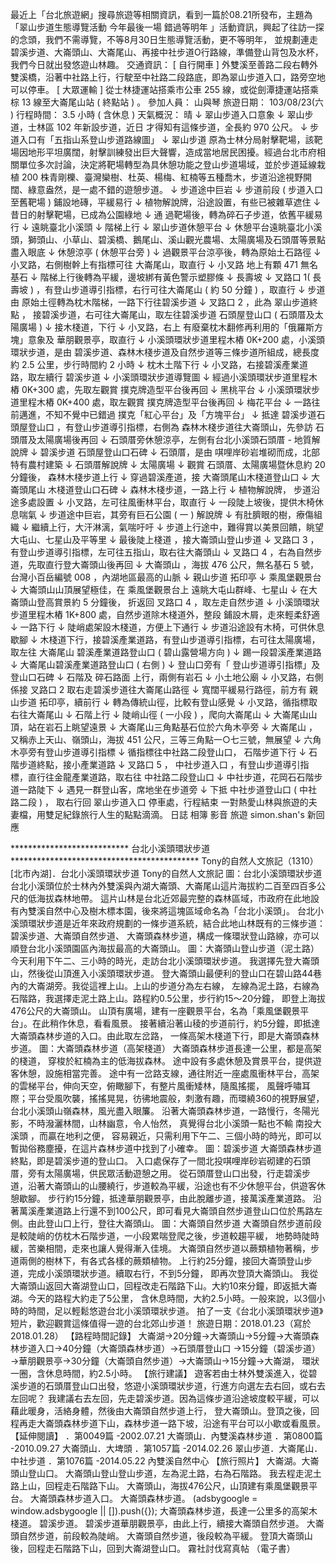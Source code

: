 最近上「台北旅遊網」搜尋旅遊等相關資訊，看到一篇於08.21所發布，主題為「翠山步道生態導覽活動 今年最後一場 錯過等明年 」活動資訊，興起了往訪一探的念頭，我們不需導覽，不等8月30日生態導覽活動，更不等明年， 並規劃連走碧溪步道、大崙頭山、大崙尾山、再接中社步道O行路線，準備登山背包及水杯，我們今日就出發悠遊山林趣。 
交通資訊： [ 自行開車 ] 外雙溪至善路二段右轉外雙溪橋，沿著中社路上行，行駛至中社路二段路底，即為翠山步道入口，路旁空地可以停車。 
[ 大眾運輸 ] 從士林捷運站搭乘市公車 255 線，或從劍潭捷運站搭乘棕 13 線至大崙尾山站 ( 終點站 ) 。 
參加人員： 山與琴 
旅遊日期： 103/08/23(六 ) 
行程時間： 3.5 小時 ( 含休息 ) 
天氣概況： 晴 
↓ 翠山步道入口意象 
↓ 翠山步道，士林區 102 年新設步道，近日 才得知有這條步道，全長約 970 公尺。 
↓ 步道入口有「五指山系登山步道路線圖」 
↓ 翠山步道 原為士林分局射擊靶場，該靶場因地形平坦廣闊，射擊訓練發出巨大聲響，造成當地居民困擾。經過台北市府相關單位多次討論，決定將靶場轉型為具休憩功能之登山步道場域，並於步道延線栽植 200 株青剛櫟、臺灣欒樹、杜英、楊梅、紅楠等五種喬木，步道沿途視野開闊、綠意盎然，是一處不錯的遊憩步道。 
↓ 步道途中巨岩 
↓ 步道前段 ( 步道入口至舊靶場 ) 鋪設地磚，平緩易行 
↓ 植物解說牌，沿途設置，有些已被雜草遮住 
↓ 昔日的射擊靶場，已成為公園綠地 
↓ 通 過靶場後，轉為碎石子步道，依舊平緩易行 
↓ 遠眺臺北小溪頭 
↓ 階梯上行 
↓ 翠山步道休憩平台 
↓ 休憩平台遠眺臺北小溪頭，獅頭山、小草山、碧溪橋、鵝尾山、溪山觀光農場、太陽廣場及石頭厝等景點盡入眼底 
↓ 休憩涼亭 ( 休憩平台旁 ) 
↓ 過觀景平台涼亭後，轉為原始土石路徑 
↓ 小叉路，右側樹幹上有指標可往 大崙尾山，取直行 
↓ 小叉路 地上有顆 471 無名基石 
↓ 階梯上行後轉為平緩，邊坡綁有黃色警示塑膠條 
↓ 長壽坡 
↓ 叉路口 1( 長壽坡 ) ，有登山步道導引指標，右行可往大崙尾山 ( 約 50 分鐘 ) ，取直行 
↓ 步道由 原始土徑轉為枕木階梯，一路下行往碧溪步道 
↓ 叉路口 2 ，此為 翠山步道終點 ， 接碧溪步道，右可往大崙尾山，取左往碧溪步道 石頭屋登山口 ( 石頭厝及太陽廣場 ) 
↓ 接木棧道，下行 
↓ 小叉路，右上 有廢棄枕木翻修再利用的「俄羅斯方塊」意象及 華朋觀景亭，取直行 
↓ 小溪頭環狀步道里程木樁 0K+200 處，小溪頭環狀步道，是由 碧溪步道、森林木棧步道及自然步道等三條步道所組成，總長度約 2.5 公里，步行時間約 2 小時 
↓ 枕木土階下行 
↓ 小叉路，右接碧溪產業道路，取左續行 碧溪步道 
↓ 小溪頭環狀步道導覽圖 
↓ 經過小溪頭環狀步道里程木樁 0K+300 處，先取左觀賞 撲克牌造型平台後再回 
↓ 黑桃平台 
↓ 小溪頭環狀步道里程木樁 0K+400 處，取左觀賞 撲克牌造型平台後再回 
↓ 梅花平台 
↓ 一路往前邁進，不知不覺中已錯過 撲克「紅心平台」及「方塊平台」 
↓ 抵達 碧溪步道石頭屋登山口 ，有登山步道導引指標，右側為 森林木棧步道往大崙頭山，先參訪 石頭厝及太陽廣場後再回 
↓ 石頭厝旁休憩涼亭，左側有台北小溪頭石頭厝 - 地質解說牌 
↓ 碧溪步道 石頭屋登山口石碑 
↓ 石頭厝，是由 唭哩岸砂岩堆砌而成，北部特有農村建築 
↓ 石頭厝解說牌 
↓ 太陽廣場 
↓ 觀賞 石頭厝、太陽廣場暨休息約 20 分鐘後， 森林木棧步道上行 
↓ 穿過碧溪產道，接 大崙頭尾山木棧道登山口 
↓ 大崙頭尾山 木棧道登山口石碑 
↓ 森林木棧步道，一路上行 
↓ 植物解說牌， 步道沿途多處設置 
↓ 小叉路，左可往風衝林平台，取直行 
↓ 一段陡上坡後，提供木椅休息喘氣 
↓ 步道途中巨岩，其旁有巨石公園 ( 一 ) 解說牌 
↓ 有肚臍眼的樹，療傷組織 
↓ 繼續上行，大汗淋漓，氣喘吁吁 
↓ 步道上行途中，難得賞以美景回饋，眺望大屯山、七星山及平等里 
↓ 最後陡上棧道 ，接大崙頭山登山步道 
↓ 叉路口 3 ，有登山步道導引指標，左可往五指山，取右往大崙頭山 
↓ 叉路口 4 ，右為自然步道，先取直行登大崙頭山後再回 
↓ 大崙頭山 ，海拔 476 公尺，無名基石 5 號，台灣小百岳編號 008 ，內湖地區最高的山脈 
↓ 親山步道 拓印亭 
↓ 乘風堡觀景台 
↓ 大崙頭山山頂展望極佳，在 乘風堡觀景台上 遠眺大屯山群峰、七星山 
↓ 在大 崙頭山登高賞景約 5 分鐘後， 折返回 叉路口 4 ，取左走自然步道 
↓ 小溪頭環狀步道里程木樁 1K+800 處，自然步道除木棧道外，整段 鋪設木屑，走來輕柔舒適 
↓ 一路下行 
↓ 陡峭處架設木棧道，方便上下通行 
↓ 步道沿途設有木椅，可供休息歇腳 
↓ 木棧道下行，接碧溪產業道路，有登山步道導引指標，右可往太陽廣場，取左往 大崙尾山 碧溪產業道路登山口 ( 碧山露營場方向 ) 
↓ 踢一段碧溪產業道路 
↓ 大崙尾山碧溪產業道路登山口 ( 右側 ) 
↓ 登山口旁有「 登山步道導引指標」及登山口石碑 
↓ 石階及 碎石路面 上行，兩側有岩石 
↓ 小土地公廟 
↓ 小叉路，右側係接 叉路口 2 取右走碧溪步道往大崙尾山路徑 
↓ 寬闊平緩易行路徑，前方有 親山步道 拓印亭，續前行 
↓ 轉為傳統山徑，比較有登山感覺 
↓ 小叉路，循指標取右往大崙尾山 
↓ 石階上行 
↓ 陡峭山徑 ( 一小段 ) ，爬向大崙尾山 
↓ 大崙尾山山頂，站在岩石上眺望遠景 
↓ 大崙尾山三角點基石位於六角木亭旁 
↓ 大崙尾山 ，又稱赤上天山、嶺頭山，海拔 451 公尺，三等三角點一○七三號，無展望 
↓ 六角木亭旁有登山步道導引指標 
↓ 循指標往中社路二段登山口， 石階步道下行 
↓ 石階步道終點，接小產業道路 
↓ 叉路口 5 ， 中社步道入口 ，有登山步道導引指標，直行往金龍產業道路，取右往 中社路二段登山口 
↓ 中社步道，花岡石石階步道一路陡下 
↓ 遇見一群登山客，席地坐在步道旁 
↓ 下抵 中社步道登山口 ( 中社路二段 ) ， 取右行回 翠山步道入口 停車處，行程結束 
一對熱愛山林與旅遊的夫妻檔，用雙足紀錄旅行人生的點點滴滴。 日誌 相簿 影音 旅遊 simon.shan's 新回應 

***************************  台北小溪頭環狀步道  *******************************************
Tony的自然人文旅記（1310） [北市內湖]．台北小溪頭環狀步道 Tony的自然人文旅記 圖：台北小溪頭環狀步道 
台北小溪頭位於士林內外雙溪與內湖大崙頭、大崙尾山這片海拔約二百至四百多公尺的低海拔森林地帶。 
這片山林是台北近郊最完整的森林區域，市政府在此地設有內雙溪自然中心及樹木標本園，後來將這塊區域命名為「台北小溪頭」。 
台北小溪頭環狀步道是近年來政府規劃的一條步道系統，結合此地山林既有的三條步道：碧溪步道、大崙頭自然步道、 大崙頭森林步道，構成一條環狀登山路線，亦可以順登台北小溪頭園區內海拔最高的大崙頭山。 
圖：大崙頭山登山步道（泥土路） 
今天利用下午二、三小時的時光，走訪台北小溪頭環狀步道。 
我選擇先登大崙頭山，然後從山頂進入小溪頭環狀步道。 
登大崙頭山最便利的登山口在碧山路44巷內的大崙湖旁。我從這裡上山。上山的步道分為左右線， 左線為泥土路，右線為石階路，我選擇走泥土路上山。路程約0.5公里，步行約15～20分鐘， 即登上海拔476公尺的大崙頭山。 
山頂有廣場，建有一座觀景平台，名為「乘風堡觀景平台」。在此稍作休息，看看風景。 接著續沿著山稜的步道前行，約5分鐘，即抵達大崙頭森林步道的入口。由此取左岔路， 一條高架木棧道下行，即是大崙頭森林步道。 
圖：大崙頭森林步道（高架棧道） 
大崙頭森林步道長達一公里，都是高架的棧道， 穿梭於紅楠為主的低海拔森林。 
途中設有多處休憩及賞景平台，提供遊客休憩，設施相當完善。 
途中有一岔路支線，通往附近一座處風衝林平台，高架的雲梯平台，伸向天空，俯瞰腳下，有整片風衝矮林，隨風搖擺， 風聲呼嘯耳際；平台受風吹襲，搖搖晃晃，彷彿地震般，刺激有趣，而環繞360的視野展望，台北小溪頭山嶺森林，風光盡入眼簾。 
沿著大崙頭森林步道，一路慢行，冬陽光影，不時潑灑林間，山林幽意，令人怡然， 真覺得台北小溪頭一點也不輸 南投大溪頭 ，而贏在地利之便， 容易親近，只需利用下午二、三個小時的時光，即可以暫拋俗務塵擾，在這片森林步道中找到了小確幸。 
圖：碧溪步道 
大崙頭森林步道終點，即是碧溪步道的登山口。 
入口處保存了一間北投唭哩岸砂岩砌建的石頭厝，旁有太陽廣場，供民眾活動遊憩之用。 
從石頭厝登山口出發，行走碧溪步道，沿著大崙頭山的山腰繞行，步道較為平緩，沿途也有不少休憩平台，供遊客休憩歇腳。 步行約15分鐘，抵達華朋觀景亭，由此脫離步道，接萬溪產業道路。 
沿著萬溪產業道路上行還不到100公尺，即可看見大崙頭自然步道登山口位於馬路左側。由此登山口上行，登往大崙頭山。 
圖：大崙頭自然步道 
大崙頭自然步道前段是較陡峭的仿枕木石階步道，一小段累喘登爬之後，步道較趨平緩， 地勢時陡時緩，苦樂相間，走來也讓人覺得漸入佳境。 
大崙頭自然步道以蕨類植物著稱，步道兩側的樹林下，有各式各樣的蕨類植物。 上行約25分鐘，接回大崙頭登山步道，完成小溪頭環狀步道。續取右行，不到5分鐘， 即再次登頂大崙頭山。 
我從大崙頭山返回大崙湖登山口，回程改走石階路下山。大約10來分鐘，即返抵大崙湖。今天的路程大約走了5公里， 含休息時間，大約2.5小時。一般來說，以3個小時的時間，足以輕鬆悠遊台北小溪頭環狀步道。 
拍了一支《台北小溪頭環狀步道》短片，歡迎觀賞這條值得一遊的台北郊山步道！ 
旅遊日期：2018.01.23（寫於2018.01.28） 
【路程時間記錄】 
大崙湖→20分鐘→大崙頭山→5分鐘→大崙頭森林步道入口→40分鐘（大崙頭森林步道）→石頭厝登山口 →15分鐘（碧溪步道）→華朋觀景亭→30分鐘（大崙頭自然步道）→大崙頭山→15分鐘→大崙湖， 環狀一圈，含休息時間，約2.5小時。 
【旅行建議】 
遊客若由士林外雙溪進入，從碧溪步道的石頭厝登山口出發，悠遊小溪頭環狀步道，行進方向選左去右回，或右去左回呢？ 
我建議右去左回，先走碧溪步道。因為這條步道沿途坡度較平緩，可以藉此暖身，活絡身體，然後由大崙頭自然步道上行， 登大崙頭山。登頂之後，回程再走大崙頭森林步道下山，森林步道一路下坡，沿途有平台可以小歇或看風景。 
【延伸閱讀】 
．第0049篇 -2002.07.21 大崙頭山．內雙溪森林步道 
．第0800篇 -2010.09.27 大崙頭山．大埤頭 
．第1057篇 -2014.02.26 翠山步道．大崙尾山．中社步道 
．第1076篇 -2014.05.22 內雙溪自然中心 
【旅行照片】 
大崙湖。大崙頭山登山口。 
大崙頭山登山登山步道，左為泥土路，右為石階路。 
我去程走泥土路上山，回程走石階路下山。 
大崙頭山，海拔476公尺，山頂建有乘風堡觀景平台。 
大崙頭森林步道入口。 
大崙頭森林步道。 
(adsbygoogle = window.adsbygoogle || []).push({}); 大崙頭森林步道，長達一公里多的高架木棧道。 
碧溪步道。 碧溪步道華朋觀景亭，由此上行，續接大崙頭自然步道。 大崙頭自然步道，前段較為陡峭。 大崙頭自然步道，後段較為平緩。 登頂大崙頭山後，回程走石階路下山，回到大崙湖登山口。 霧社討伐寫真帖 （電子書） 
